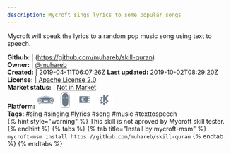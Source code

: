 ```yaml
---
description: Mycroft sings lyrics to some popular songs
---
```

Mycroft will speak the lyrics to a random pop music song using text to speech.

**Github:** | (https://github.com/muhareb/skill-quran)  
**Owner:** | [@muhareb](https://github.com/muhareb)  
**Created:** | 2019-04-11T06:07:26Z  **Last updated:** 2019-10-02T08:29:20Z  
**License:** | [Apache License 2.0](https://api.github.com/licenses/apache-2.0)  
**Market status:** | [Not in Market](https://market.mycroft.ai/skill/)  
**Platform:**   ![](.gitbook/assets/mark-1-icon.png)  ![](.gitbook/assets/mark-2-icon.png)  ![](.gitbook/assets/picroft-icon.png)  ![](.gitbook/assets/kde.png)   
**Tags:** \#sing \#singing \#lyrics \#song \#music \#texttospeech   
{% hint style="warning" %}
This skill is not aproved by Mycroft skill tester.
{% endhint %}
  {% tabs %}
{% tab title="Install by mycroft-msm" %}
``` mycroft-msm install https://github.com/muhareb/skill-quran```
{% endtab %}
  {% endtabs %}
  